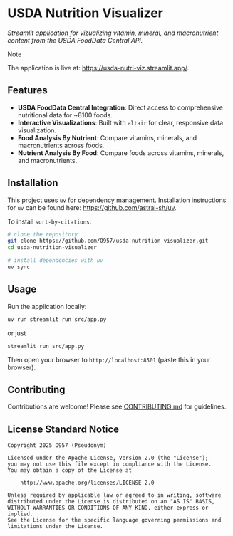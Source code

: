 # USDA Nutrition Visualizer

_Streamlit application for vizualizing vitamin, mineral, and macronutrient content from the USDA FoodData Central API._

> [!NOTE]
>
> The application is live at: <https://usda-nutri-viz.streamlit.app/>.

## Features

- **USDA FoodData Central Integration**: Direct access to comprehensive nutritional data for ~8100 foods.
- **Interactive Visualizations**: Built with `altair` for clear, responsive data visualization.
- **Food Analysis By Nutrient**: Compare vitamins, minerals, and macronutrients across foods.
- **Nutrient Analysis By Food**: Compare foods across vitamins, minerals, and macronutrients.

## Installation

This project uses `uv` for dependency management. Installation instructions for `uv` can be found here: <https://github.com/astral-sh/uv>.

To install `sort-by-citations`:

```bash
# clone the repository
git clone https://github.com/O957/usda-nutrition-visualizer.git
cd usda-nutrition-visualizer

# install dependencies with uv
uv sync
```

## Usage

Run the application locally:

```bash
uv run streamlit run src/app.py
```

or just

```bash
streamlit run src/app.py
```

Then open your browser to `http://localhost:8501` (paste this in your browser).

## Contributing

Contributions are welcome! Please see [CONTRIBUTING.md](CONTRIBUTING.md) for guidelines.

## License Standard Notice

```
Copyright 2025 O957 (Pseudonym)

Licensed under the Apache License, Version 2.0 (the "License");
you may not use this file except in compliance with the License.
You may obtain a copy of the License at

    http://www.apache.org/licenses/LICENSE-2.0

Unless required by applicable law or agreed to in writing, software
distributed under the License is distributed on an "AS IS" BASIS,
WITHOUT WARRANTIES OR CONDITIONS OF ANY KIND, either express or implied.
See the License for the specific language governing permissions and
limitations under the License.
```
